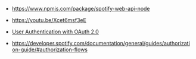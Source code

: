 - https://www.npmjs.com/package/spotify-web-api-node

- https://youtu.be/Xcet6msf3eE

- [User Authentication with OAuth 2.0](https://oauth.net/articles/authentication/)
<!-- npm run devStart -->

- https://developer.spotify.com/documentation/general/guides/authorization-guide/#authorization-flows